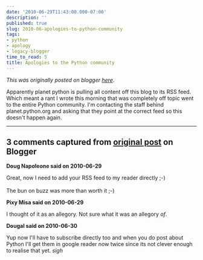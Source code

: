 ```yaml
---
date: '2010-06-29T11:43:00.000-07:00'
description: ''
published: true
slug: 2010-06-apologies-to-python-community
tags:
- python
- apology
- legacy-blogger
time_to_read: 5
title: Apologies to the Python community
---
```


*This was originally posted on blogger [here](https://pydanny.blogspot.com/2010/06/apologies-to-python-community.html)*.

Apparently planet python is pulling all content off this blog to its RSS feed. Which meant a rant I wrote this morning that was completely off topic went to the entire Python community. I'm contacting the staff behind planet.python.org and asking that they point at the correct feed so this doesn't happen again.

---

## 3 comments captured from [original post](https://pydanny.blogspot.com/2010/06/apologies-to-python-community.html) on Blogger

**Doug Napoleone said on 2010-06-29**

Great, now I need to add your RSS feed to my reader directly ;-)<br /><br />The bun on buzz was more than worth it ;-)

**Pixy Misa said on 2010-06-29**

I thought of it as an allegory.  Not sure what it was an allegory <i>of</i>.

**Dougal said on 2010-06-30**

Yup now I'll have to subscribe directly too and when you do post about Python I'll get them in google reader now twice since its not clever enough to realise that yet. *sigh*

